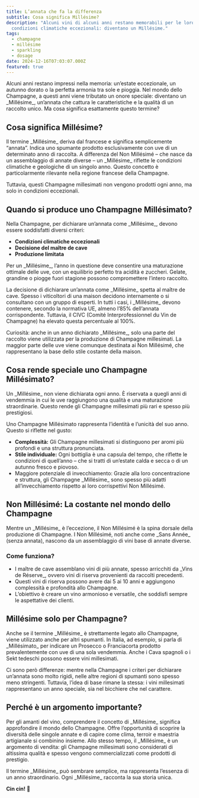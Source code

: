 ```yaml
---
title: L’annata che fa la differenza
subtitle: Cosa significa Millésime?
description: "Alcuni vini di alcuni anni restano memorabili per le loro
  condizioni climatiche eccezionali: diventano un Millésime."
tags:
  - champagne
  - millésime
  - sparkling
  - dosage
date: 2024-12-16T07:03:07.000Z
featured: true
---
```


Alcuni anni restano impressi nella memoria: un’estate eccezionale, un autunno dorato o la perfetta armonia tra sole e pioggia. Nel mondo dello Champagne, a questi anni viene tributato un onore speciale: diventano un &#x5F;Millésime_, un’annata che cattura le caratteristiche e la qualità di un raccolto unico. Ma cosa significa esattamente questo termine?

## **Cosa significa Millésime?**

Il termine &#x5F;Millésime&#x5F; deriva dal francese e significa semplicemente “annata”. Indica uno spumante prodotto esclusivamente con uve di un determinato anno di raccolta. A differenza del Non Millésimé – che nasce da un assemblaggio di annate diverse – un &#x5F;Millésime_ riflette le condizioni climatiche e geologiche di un singolo anno. Questo concetto è particolarmente rilevante nella regione francese della Champagne.

Tuttavia, questi Champagne millesimati non vengono prodotti ogni anno, ma solo in condizioni eccezionali.

## **Quando si produce uno Champagne Millésimato?**

Nella Champagne, per dichiarare un’annata come &#x5F;Millésime_, devono essere soddisfatti diversi criteri:

- **Condizioni climatiche eccezionali**
- **Decisione del maître de cave**
- **Produzione limitata**

Per un &#x5F;Millésime_, l’anno in questione deve consentire una maturazione ottimale delle uve, con un equilibrio perfetto tra acidità e zuccheri. Gelate, grandine o piogge fuori stagione possono compromettere l’intero raccolto.

La decisione di dichiarare un’annata come &#x5F;Millésime&#x5F; spetta al maître de cave. Spesso i viticoltori di una maison decidono internamente o si consultano con un gruppo di esperti. In tutti i casi, i &#x5F;Millésime_ devono contenere, secondo la normativa UE, almeno l’85% dell’annata corrispondente. Tuttavia, il CIVC (Comité Interprofessionnel du Vin de Champagne) ha elevato questa percentuale al 100%.

Curiosità: anche in un anno dichiarato &#x5F;Millésime_, solo una parte del raccolto viene utilizzata per la produzione di Champagne millesimati. La maggior parte delle uve viene comunque destinata ai Non Millésimé, che rappresentano la base dello stile costante della maison.

## **Cosa rende speciale uno Champagne Millésimato?**

Un &#x5F;Millésime_ non viene dichiarata ogni anno. È riservata a quegli anni di vendemmia in cui le uve raggiungono una qualità e una maturazione straordinarie. Questo rende gli Champagne millesimati più rari e spesso più prestigiosi.

Uno Champagne Millésimato rappresenta l’identità e l’unicità del suo anno. Questo si riflette nel gusto:

- **Complessità:** Gli Champagne millesimati si distinguono per aromi più profondi e una struttura pronunciata.
- **Stile individuale:** Ogni bottiglia è una capsula del tempo, che riflette le condizioni di quell’anno – che si tratti di un’estate calda e secca o di un autunno fresco e piovoso.
- Maggiore potenziale di invecchiamento: Grazie alla loro concentrazione e struttura, gli Champagne &#x5F;Millésime_ sono spesso più adatti all’invecchiamento rispetto ai loro corrispettivi Non Millésimé.

## **Non Millésimé: La costante nel mondo dello Champagne**

Mentre un &#x5F;Millésime&#x5F; è l’eccezione, il Non Millésimé è la spina dorsale della produzione di Champagne. I Non Millésimé, noti anche come &#x5F;Sans Année_ (senza annata), nascono da un assemblaggio di vini base di annate diverse.

### **Come funziona?**

- I maître de cave assemblano vini di più annate, spesso arricchiti da &#x5F;Vins de Réserve_, ovvero vini di riserva provenienti da raccolti precedenti.
- Questi vini di riserva possono avere dai 5 ai 10 anni e aggiungono complessità e profondità allo Champagne.
- L’obiettivo è creare un vino armonioso e versatile, che soddisfi sempre le aspettative dei clienti.

## **Millésime solo per Champagne?**

Anche se il termine &#x5F;Millésime&#x5F; è strettamente legato allo Champagne, viene utilizzato anche per altri spumanti. In Italia, ad esempio, si parla di &#x5F;Millésimato_ per indicare un Prosecco o Franciacorta prodotto prevalentemente con uve di una sola vendemmia. Anche i Cava spagnoli o i Sekt tedeschi possono essere vini millesimati.

Ci sono però differenze: mentre nella Champagne i criteri per dichiarare un’annata sono molto rigidi, nelle altre regioni di spumanti sono spesso meno stringenti. Tuttavia, l’idea di base rimane la stessa: i vini millesimati rappresentano un anno speciale, sia nel bicchiere che nel carattere.

## **Perché è un argomento importante?**

Per gli amanti del vino, comprendere il concetto di &#x5F;Millésime&#x5F; significa approfondire il mondo dello Champagne. Offre l’opportunità di scoprire la diversità delle singole annate e di capire come clima, terroir e maestria artigianale si combinino insieme. Allo stesso tempo, il &#x5F;Millésime_ è un argomento di vendita: gli Champagne millesimati sono considerati di altissima qualità e spesso vengono commercializzati come prodotti di prestigio.

Il termine &#x5F;Millésime_ può sembrare semplice, ma rappresenta l’essenza di un anno straordinario. Ogni \_Millésime\_ racconta la sua storia unica.

**Cin cin!** 🍷

